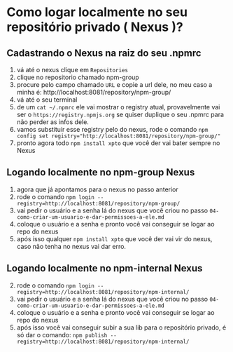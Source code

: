 # Como logar localmente no seu repositório privado ( Nexus )?


## Cadastrando o Nexus na raiz do seu .npmrc
  1. vá até o nexus clique em `Repositories`
  2. clique no repositorio chamado npm-group
  3. procure pelo campo chamado `URL` e copie a url dele, no meu caso a minha é: http://localhost:8081/repository/npm-group/
  4. vá até o seu terminal
  5. de um `cat ~/.npmrc` ele vai mostrar o registry atual, provavelmente vai ser o `https://registry.npmjs.org` se quiser duplique o seu .npmrc para não perder as infos dele.
  6. vamos substituir esse registry pelo do nexus, rode o comando `npm config set registry="http://localhost:8081/repository/npm-group/"`
  7. pronto agora todo `npm install xpto` que você der vai bater sempre no Nexus

## Logando localmente no npm-group Nexus
  1. agora que já apontamos para o nexus no passo anterior
  2. rode o comando `npm login --registry=http://localhost:8081/repository/npm-group/`
  3. vai pedir o usuário e a senha lá do nexus que você criou no passo `04-como-criar-um-usuario-e-dar-permissoes-a-ele.md`
  4. coloque o usuário e a senha e pronto você vai conseguir se logar ao repo do nexus
  5. após isso qualquer `npm install xpto` que você der vai vir do nexus, caso não tenha no nexus vai dar erro.

## Logando localmente no npm-internal Nexus
  2. rode o comando `npm login --registry=http://localhost:8081/repository/npm-internal/`
  3. vai pedir o usuário e a senha lá do nexus que você criou no passo `04-como-criar-um-usuario-e-dar-permissoes-a-ele.md`
  4. coloque o usuário e a senha e pronto você vai conseguir se logar ao repo do nexus
  5. após isso você vai conseguir subir a sua lib para o repositório privado, é só dar o comando: `npm publish --registry=http://localhost:8081/repository/npm-internal/`